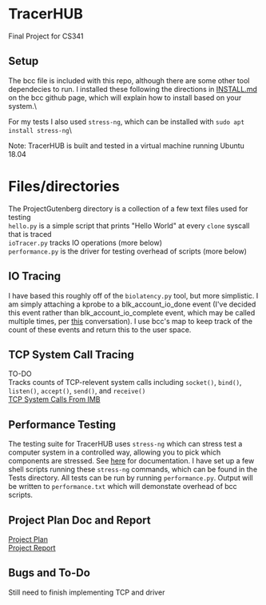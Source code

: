 # TracerHUB
Final Project for CS341

## Setup
The bcc file is included with this repo, although there are some other tool dependecies to run. I installed these following the directions in [INSTALL.md](https://github.com/iovisor/bcc/blob/master/INSTALL.md#ubuntu---source) on the bcc github page, which will explain how to install based on your system.\

For my tests I also used `stress-ng`, which can be installed with `sudo apt install stress-ng`\

Note: TracerHUB is built and tested in a virtual machine running Ubuntu 18.04

# Files/directories
The ProjectGutenberg directory is a collection of a few text files used for testing\
`hello.py` is a simple script that prints "Hello World" at every `clone` syscall that is traced\
`ioTracer.py` tracks IO operations (more below)\
`performance.py` is the driver for testing overhead of scripts (more below)

## IO Tracing
I have based this roughly off of the `biolatency.py` tool, but more simplistic. I am simply attaching a kprobe to a blk_account_io_done event (I've decided this event rather than blk_account_io_complete event, which may be called multiple times, per [this](https://github.com/iovisor/bcc/issues/2091) conversation). I use bcc's map to keep track of the count of these events and return this to the user space.

## TCP System Call Tracing
TO-DO\
Tracks counts of TCP-relevent system calls including `socket()`, `bind()`, `listen()`, `accept()`, `send()`, and `receive()`\
[TCP System Calls From IMB](https://developer.ibm.com/technologies/systems/articles/au-tcpsystemcalls/)

## Performance Testing
The testing suite for TracerHUB uses `stress-ng` which can stress test a computer system in a controlled way, allowing you to pick which components are stressed. See [here](https://manpages.ubuntu.com/manpages/artful/man1/stress-ng.1.html) for documentation. I have set up a few shell scripts running these `stress-ng` commands, which can be found in the Tests directory. All tests can be run by running `performance.py`. Output will be written to `performance.txt` which will demonstate overhead of bcc scripts.

## Project Plan Doc and Report
[Project Plan](https://docs.google.com/document/d/1m515Nw4eMbzAe_IRtGPI7Tsc2IxqgZmeS3syLrxZfGw/edit?usp=sharing)\
[Project Report](https://docs.google.com/document/d/1QnP_kbWKN9DDC07Vjua3YV-S5r8R-zYPBmBF6rMUYqY/edit?usp=sharing)

## Bugs and To-Do
Still need to finish implementing TCP and driver
